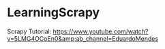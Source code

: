 # LearningScrapy
Scrapy Tutorial: https://www.youtube.com/watch?v=5LMG4OCoEn0&amp;ab_channel=EduardoMendes
